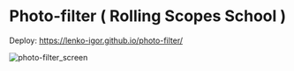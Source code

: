 # Photo-filter ( Rolling Scopes School )

Deploy: https://lenko-igor.github.io/photo-filter/

![photo-filter_screen](https://user-images.githubusercontent.com/74532622/111508655-ff021680-875c-11eb-95b7-4f99c5d10cd8.png)
